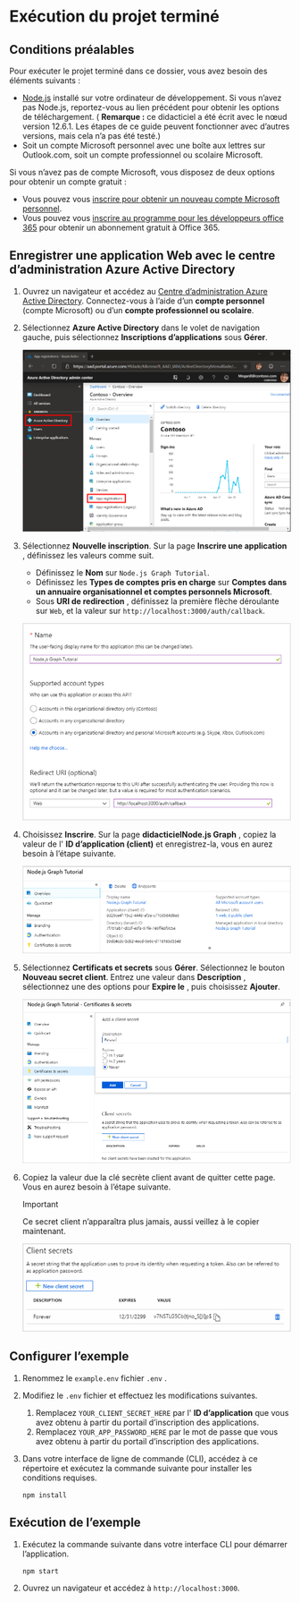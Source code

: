 # <a name="how-to-run-the-completed-project"></a>Exécution du projet terminé

## <a name="prerequisites"></a>Conditions préalables

Pour exécuter le projet terminé dans ce dossier, vous avez besoin des éléments suivants :

- [Node.js](https://nodejs.org) installé sur votre ordinateur de développement. Si vous n’avez pas Node.js, reportez-vous au lien précédent pour obtenir les options de téléchargement. ( **Remarque :** ce didacticiel a été écrit avec le nœud version 12.6.1. Les étapes de ce guide peuvent fonctionner avec d’autres versions, mais cela n’a pas été testé.)
- Soit un compte Microsoft personnel avec une boîte aux lettres sur Outlook.com, soit un compte professionnel ou scolaire Microsoft.

Si vous n’avez pas de compte Microsoft, vous disposez de deux options pour obtenir un compte gratuit :

- Vous pouvez vous [inscrire pour obtenir un nouveau compte Microsoft personnel](https://signup.live.com/signup?wa=wsignin1.0&rpsnv=12&ct=1454618383&rver=6.4.6456.0&wp=MBI_SSL_SHARED&wreply=https://mail.live.com/default.aspx&id=64855&cbcxt=mai&bk=1454618383&uiflavor=web&uaid=b213a65b4fdc484382b6622b3ecaa547&mkt=E-US&lc=1033&lic=1).
- Vous pouvez vous [inscrire au programme pour les développeurs office 365](https://developer.microsoft.com/office/dev-program) pour obtenir un abonnement gratuit à Office 365.

## <a name="register-a-web-application-with-the-azure-active-directory-admin-center"></a>Enregistrer une application Web avec le centre d’administration Azure Active Directory

1. Ouvrez un navigateur et accédez au [Centre d’administration Azure Active Directory](https://aad.portal.azure.com). Connectez-vous à l’aide d’un **compte personnel** (compte Microsoft) ou d’un **compte professionnel ou scolaire**.

1. Sélectionnez **Azure Active Directory** dans le volet de navigation gauche, puis sélectionnez **Inscriptions d’applications** sous **Gérer**.

    ![Une capture d’écran des inscriptions d’applications ](/tutorial/images/aad-portal-app-registrations.png)

1. Sélectionnez **Nouvelle inscription**. Sur la page **Inscrire une application** , définissez les valeurs comme suit.

    - Définissez le **Nom** sur `Node.js Graph Tutorial`.
    - Définissez les **Types de comptes pris en charge** sur **Comptes dans un annuaire organisationnel et comptes personnels Microsoft**.
    - Sous **URI de redirection** , définissez la première flèche déroulante sur `Web`, et la valeur sur `http://localhost:3000/auth/callback`.

    ![Capture d’écran de la page Inscrire une application](/tutorial/images/aad-register-an-app.png)

1. Choisissez **Inscrire**. Sur la page **didacticielNode.js Graph** , copiez la valeur de l' **ID d’application (client)** et enregistrez-la, vous en aurez besoin à l’étape suivante.

    ![Une capture d’écran de l’ID d’application de la nouvelle inscription d'application](/tutorial/images/aad-application-id.png)

1. Sélectionnez **Certificats et secrets** sous **Gérer**. Sélectionnez le bouton **Nouveau secret client**. Entrez une valeur dans **Description** , sélectionnez une des options pour **Expire le** , puis choisissez **Ajouter**.

    ![Une capture d’écran de la boîte de dialogue Ajouter une clé secrète client](/tutorial/images/aad-new-client-secret.png)

1. Copiez la valeur due la clé secrète client avant de quitter cette page. Vous en aurez besoin à l’étape suivante.

    > [!IMPORTANT]
    > Ce secret client n’apparaîtra plus jamais, aussi veillez à le copier maintenant.

    ![Une capture d’écran de la clé secrète client nouvellement ajoutée](/tutorial/images/aad-copy-client-secret.png)

## <a name="configure-the-sample"></a>Configurer l’exemple

1. Renommez le `example.env` fichier `.env` .
1. Modifiez le `.env` fichier et effectuez les modifications suivantes.
    1. Remplacez `YOUR_CLIENT_SECRET_HERE` par l' **ID d’application** que vous avez obtenu à partir du portail d’inscription des applications.
    1. Remplacez `YOUR_APP_PASSWORD_HERE` par le mot de passe que vous avez obtenu à partir du portail d’inscription des applications.
1. Dans votre interface de ligne de commande (CLI), accédez à ce répertoire et exécutez la commande suivante pour installer les conditions requises.

    ```Shell
    npm install
    ```

## <a name="run-the-sample"></a>Exécution de l’exemple

1. Exécutez la commande suivante dans votre interface CLI pour démarrer l’application.

    ```Shell
    npm start
    ```

1. Ouvrez un navigateur et accédez à `http://localhost:3000`.
